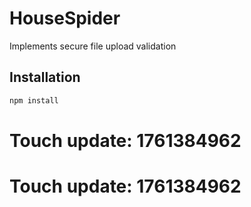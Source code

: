 # HouseSpider

Implements secure file upload validation

## Installation

```bash
npm install
```

# Touch update: 1761384962

# Touch update: 1761384962
